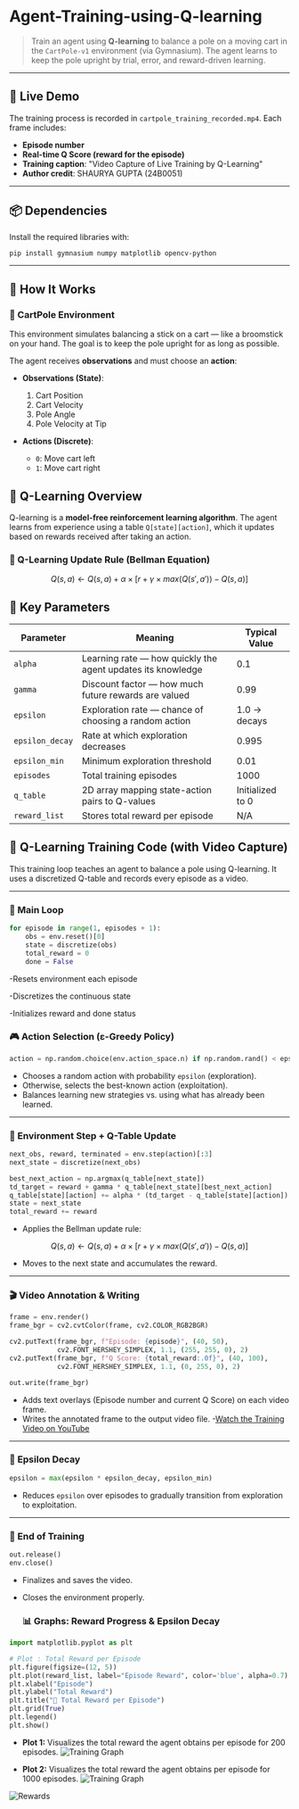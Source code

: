 # Agent-Training-using-Q-learning
> Train an agent using **Q-learning** to balance a pole on a moving cart in the `CartPole-v1` environment (via Gymnasium). The agent learns to keep the pole upright by trial, error, and reward-driven learning.

---

## 🎥 Live Demo

The training process is recorded in `cartpole_training_recorded.mp4`. Each frame includes:

- **Episode number**
- **Real-time Q Score (reward for the episode)**
- **Training caption**: "Video Capture of Live Training by Q-Learning"
- **Author credit**: SHAURYA GUPTA (24B0051)

---

## 📦 Dependencies

Install the required libraries with:

```bash
pip install gymnasium numpy matplotlib opencv-python
```
---

## 🚀 How It Works

### 🤖 CartPole Environment

This environment simulates balancing a stick on a cart — like a broomstick on your hand. The goal is to keep the pole upright for as long as possible.

The agent receives **observations** and must choose an **action**:

- **Observations (State)**:
  1. Cart Position
  2. Cart Velocity
  3. Pole Angle
  4. Pole Velocity at Tip

- **Actions (Discrete)**:
  - `0`: Move cart left
  - `1`: Move cart right

## 🧠 Q-Learning Overview

Q-learning is a **model-free reinforcement learning algorithm**. The agent learns from experience using a table `Q[state][action]`, which it updates based on rewards received after taking an action.

### 🔁 Q-Learning Update Rule (Bellman Equation)

```math
Q(s, a) ← Q(s, a) + α × [ r + γ × max(Q(s', a')) - Q(s, a) ]
```

## 🔧 Key Parameters

| Parameter     | Meaning                                  | Typical Value |
|---------------|-------------------------------------------|----------------|
| `alpha`       | Learning rate — how quickly the agent updates its knowledge | 0.1            |
| `gamma`       | Discount factor — how much future rewards are valued        | 0.99           |
| `epsilon`     | Exploration rate — chance of choosing a random action       | 1.0 → decays   |
| `epsilon_decay` | Rate at which exploration decreases                        | 0.995          |
| `epsilon_min` | Minimum exploration threshold                               | 0.01           |
| `episodes`    | Total training episodes                                     | 1000           |
| `q_table`     | 2D array mapping state-action pairs to Q-values            | Initialized to 0 |
| `reward_list` | Stores total reward per episode                            | N/A            |

## 🧠 Q-Learning Training Code (with Video Capture)

This training loop teaches an agent to balance a pole using Q-learning. It uses a discretized Q-table and records every episode as a video.

---

### 🔁 Main Loop

```python
for episode in range(1, episodes + 1):
    obs = env.reset()[0]
    state = discretize(obs)
    total_reward = 0
    done = False
```
-Resets environment each episode

-Discretizes the continuous state

-Initializes reward and done status

### 🎮 Action Selection (ε-Greedy Policy)

```python
action = np.random.choice(env.action_space.n) if np.random.rand() < epsilon else np.argmax(q_table[state])
```

- Chooses a random action with probability `epsilon` (exploration).
- Otherwise, selects the best-known action (exploitation).
- Balances learning new strategies vs. using what has already been learned.

---

### 🚶 Environment Step + Q-Table Update

```python
next_obs, reward, terminated = env.step(action)[:3]
next_state = discretize(next_obs)

best_next_action = np.argmax(q_table[next_state])
td_target = reward + gamma * q_table[next_state][best_next_action]
q_table[state][action] += alpha * (td_target - q_table[state][action])
state = next_state
total_reward += reward
```

- Applies the Bellman update rule:
  
```math
Q(s, a) ← Q(s, a) + α × [ r + γ × max(Q(s', a')) - Q(s, a) ]
```
  
- Moves to the next state and accumulates the reward.

---

### 🎬 Video Annotation & Writing

```python
frame = env.render()
frame_bgr = cv2.cvtColor(frame, cv2.COLOR_RGB2BGR)

cv2.putText(frame_bgr, f"Episode: {episode}", (40, 50),
            cv2.FONT_HERSHEY_SIMPLEX, 1.1, (255, 255, 0), 2)
cv2.putText(frame_bgr, f"Q Score: {total_reward:.0f}", (40, 100),
            cv2.FONT_HERSHEY_SIMPLEX, 1.1, (0, 255, 0), 2)

out.write(frame_bgr)
```

- Adds text overlays (Episode number and current Q Score) on each video frame.
- Writes the annotated frame to the output video file.
-[Watch the Training Video on YouTube](https://youtu.be/AAURvpSYmcw)


---

### 🧊 Epsilon Decay

```python
epsilon = max(epsilon * epsilon_decay, epsilon_min)
```

- Reduces `epsilon` over episodes to gradually transition from exploration to exploitation.

---

### 🏁 End of Training

```python
out.release()
env.close()
```

- Finalizes and saves the video.
- Closes the environment properly.

  ### 📊 Graphs: Reward Progress & Epsilon Decay

```python
import matplotlib.pyplot as plt

# Plot : Total Reward per Episode
plt.figure(figsize=(12, 5))
plt.plot(reward_list, label="Episode Reward", color='blue', alpha=0.7)
plt.xlabel("Episode")
plt.ylabel("Total Reward")
plt.title("🎯 Total Reward per Episode")
plt.grid(True)
plt.legend()
plt.show()
```


- **Plot 1:** Visualizes the total reward the agent obtains per episode for 200 episodes.
![Training Graph](output.png)

- **Plot 2:** Visualizes the total reward the agent obtains per episode for 1000 episodes.
![Training Graph](output_1000-episodes.png)

![Rewards](image.png)



